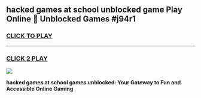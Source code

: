 
## hacked games at school unblocked game Play Online 👋 Unblocked Games #j94r1
<h3>
<a href="https://premium.freeplayer.one?title=hacked_games_at_school&ref=21F">CLICK TO PLAY</a></h3>
<hr>

<h3>
<a href="https://premium.freeplayer.one?title=hacked_games_at_school&ref=21F">CLICK 2 PLAY</a>
  
</h3>

<a href="https://premium.freeplayer.one?title=hacked_games_at_school&ref=21F/"><img src="https://clearcache.store/games.png"></a>


**hacked games at school games unblocked: Your Gateway to Fun and Accessible Online Gaming**
